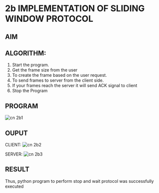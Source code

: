 # 2b IMPLEMENTATION OF SLIDING WINDOW PROTOCOL
## AIM
## ALGORITHM:
1. Start the program.
2. Get the frame size from the user
3. To create the frame based on the user request.
4. To send frames to server from the client side.
5. If your frames reach the server it will send ACK signal to client
6. Stop the Program
## PROGRAM
![cn 2b1](https://github.com/Rogith08/2b_SLIDING_WINDOW_PROTOCOL/assets/162728044/15a8a8a8-9a2a-4df4-a344-1e9b9ea66f55)


## OUPUT
CLIENT:
![cn 2b2](https://github.com/Rogith08/2b_SLIDING_WINDOW_PROTOCOL/assets/162728044/318c8c46-52e4-4e41-9197-e3558a7639f7)

SERVER:
![cn 2b3](https://github.com/Rogith08/2b_SLIDING_WINDOW_PROTOCOL/assets/162728044/aa37fff6-f4ca-4341-80c2-743a8bc97cf8)


## RESULT
Thus, python program to perform stop and wait protocol was successfully executed
